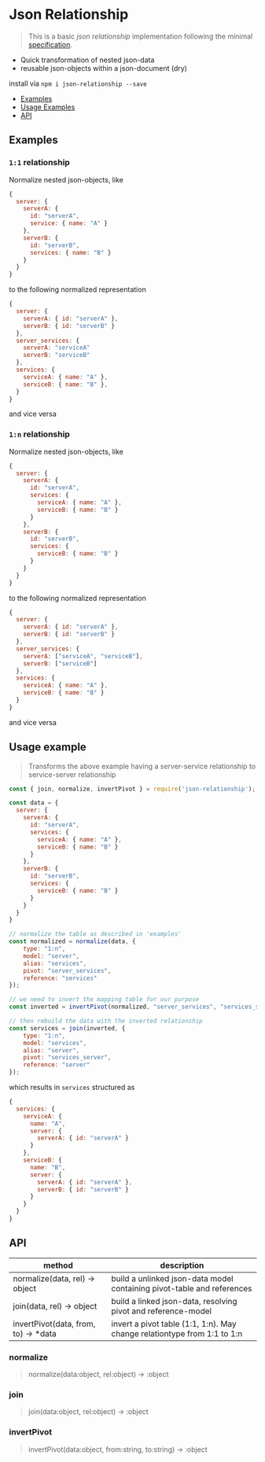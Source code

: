 # Json Relationship

> This is a basic *json relationship* implementation following the minimal [specification](./Specification.md).

- Quick transformation of nested json-data
- reusable json-objects within a json-document (dry)

install via `npm i json-relationship --save`

- [Examples](#examples)
- [Usage Examples](#usage-examples)
- [API](#api)


## Examples

### `1:1` relationship

Normalize nested json-objects, like

```js
{
  server: {
    serverA: {
      id: "serverA",
      service: { name: "A" }
    },
    serverB: {
      id: "serverB",
      services: { name: "B" }
    }
  }
}
```

to the following normalized representation

```js
{
  server: {
    serverA: { id: "serverA" },
    serverB: { id: "serverB" }
  },
  server_services: {
    serverA: "serviceA"
    serverB: "serviceB"
  },
  services: {
    serviceA: { name: "A" },
    serviceB: { name: "B" },
  }
}
```

and vice versa


### `1:n` relationship

Normalize nested json-objects, like

```js
{
  server: {
    serverA: {
      id: "serverA",
      services: {
        serviceA: { name: "A" },
        serviceB: { name: "B" }
      }
    },
    serverB: {
      id: "serverB",
      services: {
        serviceB: { name: "B" }
      }
    }
  }
}
```

to the following normalized representation

```js
{
  server: {
    serverA: { id: "serverA" },
    serverB: { id: "serverB" }
  },
  server_services: {
    serverA: ["serviceA", "serviceB"],
    serverB: ["serviceB"]
  },
  services: {
    serviceA: { name: "A" },
    serviceB: { name: "B" }
  }
}
```

and vice versa


## Usage example

> Transforms the above example having a server-service relationship to service-server relationship

```js
const { join, normalize, invertPivot } = require('json-relationship');

const data = {
  server: {
    serverA: {
      id: "serverA",
      services: {
        serviceA: { name: "A" },
        serviceB: { name: "B" }
      }
    },
    serverB: {
      id: "serverB",
      services: {
        serviceB: { name: "B" }
      }
    }
  }
}

// normalize the table as described in 'examples'
const normalized = normalize(data, {
    type: "1:n",
    model: "server",
    alias: "services",
    pivot: "server_services",
    reference: "services"
});

// we need to invert the mapping table for our purpose
const inverted = invertPivot(normalized, "server_services", "services_server");

// then rebuild the data with the inverted relationship
const services = join(inverted, {
    type: "1:n",
    model: "services",
    alias: "server",
    pivot: "services_server",
    reference: "server"
});
```

which results in `services` structured as

```js
{
  services: {
    serviceA: {
      name: "A",
      server: {
        serverA: { id: "serverA" }
      }
    },
    serviceB: {
      name: "B",
      server: {
        serverA: { id: "serverA" },
        serverB: { id: "serverB" }
      }
    }
  }
}
```


## API

| method                                | description
| ------------------------------------- | -------------------------------------------------------------
| normalize(data, rel) -> object        | build a unlinked json-data model containing pivot-table and references
| join(data, rel) -> object             | build a linked json-data, resolving pivot and reference-model
| invertPivot(data, from, to) -> *data  | invert a pivot table (1:1, 1:n). May change relationtype from 1:1 to 1:n


### normalize

> normalize(data:object, rel:object) -> :object


### join

> join(data:object, rel:object) -> :object


### invertPivot

> invertPivot(data:object, from:string, to:string) -> :object

